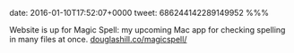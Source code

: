 date: 2016-01-10T17:52:07+0000
tweet: 686244142289149952
%%%

Website is up for Magic Spell: my upcoming Mac app for checking spelling in many files at once. [douglashill.co/magicspell/](http://douglashill.co/magicspell/)
